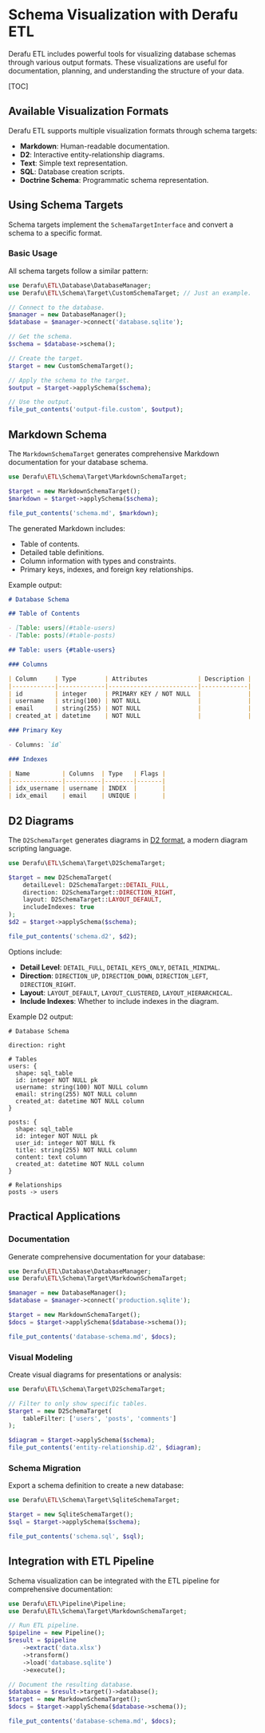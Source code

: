 # Schema Visualization with Derafu ETL

Derafu ETL includes powerful tools for visualizing database schemas through various output formats. These visualizations are useful for documentation, planning, and understanding the structure of your data.

[TOC]

## Available Visualization Formats

Derafu ETL supports multiple visualization formats through schema targets:

- **Markdown**: Human-readable documentation.
- **D2**: Interactive entity-relationship diagrams.
- **Text**: Simple text representation.
- **SQL**: Database creation scripts.
- **Doctrine Schema**: Programmatic schema representation.

## Using Schema Targets

Schema targets implement the `SchemaTargetInterface` and convert a schema to a specific format.

### Basic Usage

All schema targets follow a similar pattern:

```php
use Derafu\ETL\Database\DatabaseManager;
use Derafu\ETL\Schema\Target\CustomSchemaTarget; // Just an example.

// Connect to the database.
$manager = new DatabaseManager();
$database = $manager->connect('database.sqlite');

// Get the schema.
$schema = $database->schema();

// Create the target.
$target = new CustomSchemaTarget();

// Apply the schema to the target.
$output = $target->applySchema($schema);

// Use the output.
file_put_contents('output-file.custom', $output);
```

## Markdown Schema

The `MarkdownSchemaTarget` generates comprehensive Markdown documentation for your database schema.

```php
use Derafu\ETL\Schema\Target\MarkdownSchemaTarget;

$target = new MarkdownSchemaTarget();
$markdown = $target->applySchema($schema);

file_put_contents('schema.md', $markdown);
```

The generated Markdown includes:

- Table of contents.
- Detailed table definitions.
- Column information with types and constraints.
- Primary keys, indexes, and foreign key relationships.

Example output:

```markdown
# Database Schema

## Table of Contents

- [Table: users](#table-users)
- [Table: posts](#table-posts)

## Table: users {#table-users}

### Columns

| Column     | Type        | Attributes              | Description |
|------------|-------------|-------------------------|-------------|
| id         | integer     | PRIMARY KEY / NOT NULL  |             |
| username   | string(100) | NOT NULL                |             |
| email      | string(255) | NOT NULL                |             |
| created_at | datetime    | NOT NULL                |             |

### Primary Key

- Columns: `id`

### Indexes

| Name         | Columns  | Type   | Flags |
|--------------|----------|--------|-------|
| idx_username | username | INDEX  |       |
| idx_email    | email    | UNIQUE |       |
```

## D2 Diagrams

The `D2SchemaTarget` generates diagrams in [D2 format](https://d2lang.com/), a modern diagram scripting language.

```php
use Derafu\ETL\Schema\Target\D2SchemaTarget;

$target = new D2SchemaTarget(
    detailLevel: D2SchemaTarget::DETAIL_FULL,
    direction: D2SchemaTarget::DIRECTION_RIGHT,
    layout: D2SchemaTarget::LAYOUT_DEFAULT,
    includeIndexes: true
);
$d2 = $target->applySchema($schema);

file_put_contents('schema.d2', $d2);
```

Options include:

- **Detail Level**: `DETAIL_FULL`, `DETAIL_KEYS_ONLY`, `DETAIL_MINIMAL`.
- **Direction**: `DIRECTION_UP`, `DIRECTION_DOWN`, `DIRECTION_LEFT`, `DIRECTION_RIGHT`.
- **Layout**: `LAYOUT_DEFAULT`, `LAYOUT_CLUSTERED`, `LAYOUT_HIERARCHICAL`.
- **Include Indexes**: Whether to include indexes in the diagram.

Example D2 output:

```
# Database Schema

direction: right

# Tables
users: {
  shape: sql_table
  id: integer NOT NULL pk
  username: string(100) NOT NULL column
  email: string(255) NOT NULL column
  created_at: datetime NOT NULL column
}

posts: {
  shape: sql_table
  id: integer NOT NULL pk
  user_id: integer NOT NULL fk
  title: string(255) NOT NULL column
  content: text column
  created_at: datetime NOT NULL column
}

# Relationships
posts -> users
```

## Practical Applications

### Documentation

Generate comprehensive documentation for your database:

```php
use Derafu\ETL\Database\DatabaseManager;
use Derafu\ETL\Schema\Target\MarkdownSchemaTarget;

$manager = new DatabaseManager();
$database = $manager->connect('production.sqlite');

$target = new MarkdownSchemaTarget();
$docs = $target->applySchema($database->schema());

file_put_contents('database-schema.md', $docs);
```

### Visual Modeling

Create visual diagrams for presentations or analysis:

```php
use Derafu\ETL\Schema\Target\D2SchemaTarget;

// Filter to only show specific tables.
$target = new D2SchemaTarget(
    tableFilter: ['users', 'posts', 'comments']
);

$diagram = $target->applySchema($schema);
file_put_contents('entity-relationship.d2', $diagram);
```

### Schema Migration

Export a schema definition to create a new database:

```php
use Derafu\ETL\Schema\Target\SqliteSchemaTarget;

$target = new SqliteSchemaTarget();
$sql = $target->applySchema($schema);

file_put_contents('schema.sql', $sql);
```

## Integration with ETL Pipeline

Schema visualization can be integrated with the ETL pipeline for comprehensive documentation:

```php
use Derafu\ETL\Pipeline\Pipeline;
use Derafu\ETL\Schema\Target\MarkdownSchemaTarget;

// Run ETL pipeline.
$pipeline = new Pipeline();
$result = $pipeline
    ->extract('data.xlsx')
    ->transform()
    ->load('database.sqlite')
    ->execute();

// Document the resulting database.
$database = $result->target()->database();
$target = new MarkdownSchemaTarget();
$docs = $target->applySchema($database->schema());

file_put_contents('database-schema.md', $docs);
```
